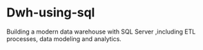 # Dwh-using-sql
Building a modern data warehouse with SQL Server ,including ETL processes, data modeling and analytics.
